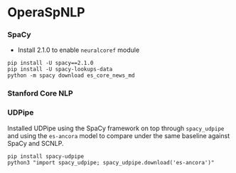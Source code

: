 # OperaSpNLP

### SpaCy

- Install 2.1.0 to enable `neuralcoref` module

```
pip install -U spacy==2.1.0
pip install -U spacy-lookups-data
python -m spacy download es_core_news_md
```


### Stanford Core NLP


### UDPipe
Installed UDPipe using the SpaCy framework on top through `spacy_udpipe` and using the `es-ancora` model to compare under the same baseline against SpaCy and SCNLP.

```
pip install spacy-udpipe
python3 "import spacy_udpipe; spacy_udpipe.download('es-ancora')"
```
